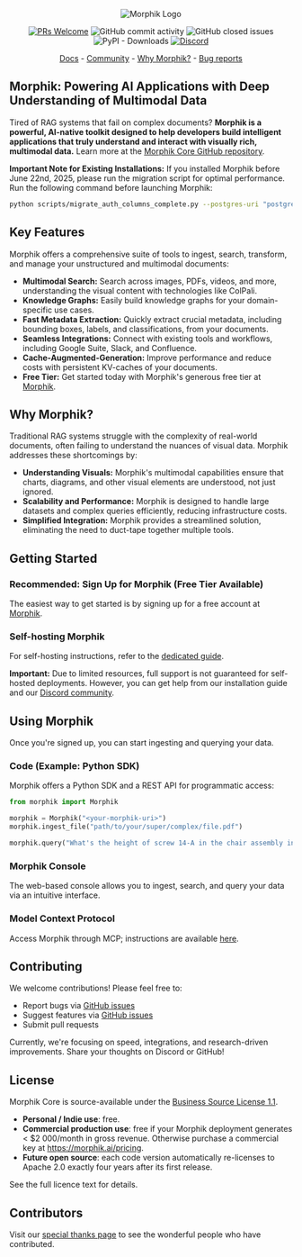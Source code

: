 <p align="center">
  <img alt="Morphik Logo" src="assets/morphik_logo.png">
</p>
<p align="center">
  <a href='http://makeapullrequest.com'><img alt='PRs Welcome' src='https://img.shields.io/badge/PRs-welcome-brightgreen.svg?style=shields'/></a>
  <img alt="GitHub commit activity" src="https://img.shields.io/github/commit-activity/m/morphik-org/morphik-core"/>
  <img alt="GitHub closed issues" src="https://img.shields.io/github/issues-closed/morphik-org/morphik-core"/>
  <img alt="PyPI - Downloads" src="https://img.shields.io/pypi/dm/morphik">
  <a href="https://discord.gg/BwMtv3Zaju"><img alt="Discord" src="https://img.shields.io/discord/1336524712817332276?logo=discord&label=discord"></a>
</p>

<!-- add a roadmap! - <a href="https://morphik.ai/roadmap">Roadmap</a> - -->
<!-- Add a changelog! - <a href="https://morphik.ai/changelog">Changelog</a> -->

<p align="center">
  <a href="https://morphik.ai/docs">Docs</a> - <a href="https://discord.gg/BwMtv3Zaju">Community</a> - <a href="https://morphik.ai/docs/blogs/gpt-vs-morphik-multimodal">Why Morphik?</a> - <a href="https://github.com/morphik-org/morphik-core/issues/new?assignees=&labels=bug&template=bug_report.md">Bug reports</a>
</p>

## Morphik: Powering AI Applications with Deep Understanding of Multimodal Data

Tired of RAG systems that fail on complex documents?  **Morphik is a powerful, AI-native toolkit designed to help developers build intelligent applications that truly understand and interact with visually rich, multimodal data.**  Learn more at the [Morphik Core GitHub repository](https://github.com/morphik-org/morphik-core).

**Important Note for Existing Installations:**  If you installed Morphik before June 22nd, 2025, please run the migration script for optimal performance.  Run the following command before launching Morphik:

```bash
python scripts/migrate_auth_columns_complete.py --postgres-uri "postgresql+asyncpg://user:pass@host:port/db"
```

## Key Features

Morphik offers a comprehensive suite of tools to ingest, search, transform, and manage your unstructured and multimodal documents:

*   **Multimodal Search:** Search across images, PDFs, videos, and more, understanding the visual content with technologies like ColPali.
*   **Knowledge Graphs:** Easily build knowledge graphs for your domain-specific use cases.
*   **Fast Metadata Extraction:** Quickly extract crucial metadata, including bounding boxes, labels, and classifications, from your documents.
*   **Seamless Integrations:** Connect with existing tools and workflows, including Google Suite, Slack, and Confluence.
*   **Cache-Augmented-Generation:** Improve performance and reduce costs with persistent KV-caches of your documents.
*   **Free Tier:** Get started today with Morphik's generous free tier at [Morphik](https://www.morphik.ai/signup).

## Why Morphik?

Traditional RAG systems struggle with the complexity of real-world documents, often failing to understand the nuances of visual data. Morphik addresses these shortcomings by:

*   **Understanding Visuals:**  Morphik's multimodal capabilities ensure that charts, diagrams, and other visual elements are understood, not just ignored.
*   **Scalability and Performance:**  Morphik is designed to handle large datasets and complex queries efficiently, reducing infrastructure costs.
*   **Simplified Integration:**  Morphik provides a streamlined solution, eliminating the need to duct-tape together multiple tools.

## Getting Started

### Recommended: Sign Up for Morphik (Free Tier Available)

The easiest way to get started is by signing up for a free account at [Morphik](https://www.morphik.ai/signup).

### Self-hosting Morphik

For self-hosting instructions, refer to the [dedicated guide](https://morphik.ai/docs/getting-started).

**Important:** Due to limited resources, full support is not guaranteed for self-hosted deployments. However, you can get help from our installation guide and our [Discord community](https://discord.gg/BwMtv3Zaju).

## Using Morphik

Once you're signed up, you can start ingesting and querying your data.

### Code (Example: Python SDK)

Morphik offers a Python SDK and a REST API for programmatic access:

```python
from morphik import Morphik

morphik = Morphik("<your-morphik-uri>")
morphik.ingest_file("path/to/your/super/complex/file.pdf")
```

```python
morphik.query("What's the height of screw 14-A in the chair assembly instructions?")
```

### Morphik Console

The web-based console allows you to ingest, search, and query your data via an intuitive interface.

### Model Context Protocol

Access Morphik through MCP; instructions are available [here](https://morphik.ai/docs/using-morphik/mcp).

## Contributing

We welcome contributions! Please feel free to:

*   Report bugs via [GitHub issues](https://github.com/morphik-org/morphik-core/issues)
*   Suggest features via [GitHub issues](https://github.com/morphik-org/morphik-core/issues)
*   Submit pull requests

Currently, we're focusing on speed, integrations, and research-driven improvements. Share your thoughts on Discord or GitHub!

## License

Morphik Core is source-available under the [Business Source License 1.1](./LICENSE).

*   **Personal / Indie use**: free.
*   **Commercial production use**: free if your Morphik deployment generates < $2 000/month in gross revenue.  Otherwise purchase a commercial key at <https://morphik.ai/pricing>.
*   **Future open source**: each code version automatically re-licenses to Apache 2.0 exactly four years after its first release.

See the full licence text for details.

## Contributors

Visit our [special thanks page](https://morphik.ai/docs/special-thanks) to see the wonderful people who have contributed.